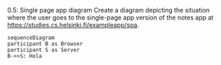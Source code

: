 0.5: Single page app diagram
Create a diagram depicting the situation where the user goes to the single-page app version of the notes app at https://studies.cs.helsinki.fi/exampleapp/spa.

```mermaid
sequenceDiagram
participant B as Browser
participant S as Server
B->>S: Hola
```
